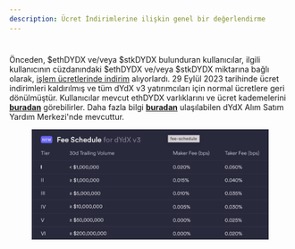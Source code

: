 ```yaml
---
description: Ücret İndirimlerine ilişkin genel bir değerlendirme
---
```


#

Önceden, $ethDYDX ve/veya $stkDYDX bulunduran kullanıcılar, ilgili kullanıcının cüzdanındaki $ethDYDX ve/veya $stkDYDX miktarına bağlı olarak, [işlem ücretlerinde indirim](https://dydx.exchange/blog/v3-updated-fee-schedule) alıyorlardı. 29 Eylül 2023 tarihinde ücret indirimleri kaldırılmış ve tüm dYdX v3 yatırımcıları için normal ücretlere geri dönülmüştür. Kullanıcılar mevcut ethDYDX varlıklarını ve ücret kademelerini [**buradan**](https://trade.dydx.exchange/portfolio/fees) görebilirler. Daha fazla bilgi [**buradan**](https://help.dydx.exchange/en/articles/4798040-perpetual-trade-fees) ulaşılabilen dYdX Alım Satım Yardım Merkezi'nde mevcuttur.

<figure><img src="../.gitbook/assets/Screenshot 2023-10-05 at 09.39.07.png" alt=""><figcaption></figcaption></figure>
